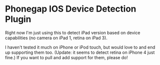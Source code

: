 Phonegap IOS Device Detection Plugin
=================================

Right now I'm just using this to detect iPad version based on device capabilities (no camera on iPad 1, retina on iPad 3).

I haven't tested it much on iPhone or iPod touch, but would love to and end up supporting them too. (Update: it seems to detect retina on iPhone 4 just fine.) If you want to pull and add support for them, please do!